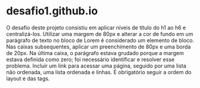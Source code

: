 # desafio1.github.io

O desafio deste projeto consistiu em aplicar níveis de título do h1 ao h6 e centralizá-los.
Utilizar uma margem de 80px e alterar a cor de fundo em um parágrafo de texto no bloco de Lorem é considerado um elemento de bloco. Nas caixas subsequentes, aplicar um preenchimento de 80px e uma borda de 20px. Na última caixa, o parágrafo estava grudado porque a margem estava definida como zero; foi necessário identificar e resolver esse problema.
Incluir um link para acessar uma página, seguido por uma lista não ordenada, uma lista ordenada e linhas. 
É obrigatório seguir a ordem do layout e das tags.
